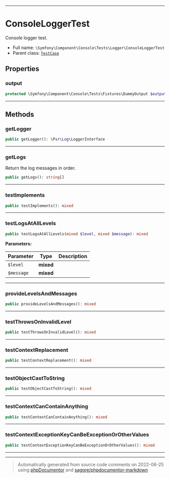 ***

# ConsoleLoggerTest

Console logger test.



* Full name: `\Symfony\Component\Console\Tests\Logger\ConsoleLoggerTest`
* Parent class: [`TestCase`](../../../../../PHPUnit/Framework/TestCase.md)



## Properties


### output



```php
protected \Symfony\Component\Console\Tests\Fixtures\DummyOutput $output
```






***

## Methods


### getLogger



```php
public getLogger(): \Psr\Log\LoggerInterface
```











***

### getLogs

Return the log messages in order.

```php
public getLogs(): string[]
```











***

### testImplements



```php
public testImplements(): mixed
```











***

### testLogsAtAllLevels



```php
public testLogsAtAllLevels(mixed $level, mixed $message): mixed
```








**Parameters:**

| Parameter | Type | Description |
|-----------|------|-------------|
| `$level` | **mixed** |  |
| `$message` | **mixed** |  |




***

### provideLevelsAndMessages



```php
public provideLevelsAndMessages(): mixed
```











***

### testThrowsOnInvalidLevel



```php
public testThrowsOnInvalidLevel(): mixed
```











***

### testContextReplacement



```php
public testContextReplacement(): mixed
```











***

### testObjectCastToString



```php
public testObjectCastToString(): mixed
```











***

### testContextCanContainAnything



```php
public testContextCanContainAnything(): mixed
```











***

### testContextExceptionKeyCanBeExceptionOrOtherValues



```php
public testContextExceptionKeyCanBeExceptionOrOtherValues(): mixed
```











***


***
> Automatically generated from source code comments on 2022-06-25 using [phpDocumentor](http://www.phpdoc.org/) and [saggre/phpdocumentor-markdown](https://github.com/Saggre/phpDocumentor-markdown)
